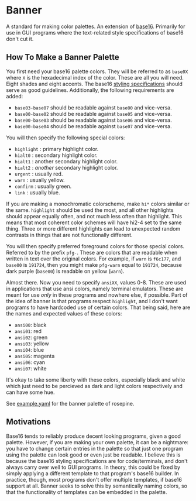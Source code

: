 # Banner

A standard for making color palettes. An extension of
[base16](https://github.com/chriskempson/base16). Primarily for use in GUI
programs where the text-related style specifications of base16 don't cut it.

## How To Make a Banner Palette

You first need your base16 palette colors. They will be referred to as
``base0X`` where ``X`` is the hexadecimal index of the color. These are all you
will need. Eight shades and eight accents. The base16 [styling specifications](https://github.com/chriskempson/base16/blob/main/styling.md)
should serve as good guidelines.
Additionally, the following requirements are added:

- ``base03-base07`` should be readable against ``base00`` and vice-versa.
- ``base00-base02`` should be readable against ``base05`` and vice-versa.
- ``base00-base03`` should be readable against ``base06`` and vice-versa.
- ``base00-base04`` should be readable against ``base07`` and vice-versa.

You will then specify the following special colors:

- ``highlight`` : primary highlight color.
- ``hialt0``    : secondary highlight color.
- ``hialt1``    : another secondary highlight color.
- ``hialt2``    : *another* secondary highlight color.
- ``urgent``    : usually red.
- ``warn``      : usually yellow.
- ``confirm``   : usually green.
- ``link``      : usually blue.

If you are making a monochromatic colorscheme, make ``hi*`` colors similar or
the same. ``highlight`` should be used the most, and all other highlights
should appear equally often, and not much less often than highlight. This means
that most coherent color schemes will have hi2-4 set to the same thing. Three
or more different highlights can lead to unexpected random contrasts in things
that are not functionally different.

You will then specify preferred foreground colors for those special colors.
Referred to by the prefix ``pfg-``. These are colors that are readable when
written in text over the original colors. For example, if ``warn`` is
``f6c177``, and ``base00`` is ``191724``, then you might make ``pfg-warn``
equal to ``191724``, because dark purple (``base00``) is readable on yellow
(``warn``).

Almost there. Now you need to specify ``ansiXX``, values 0-8. These are used
in applications that use ansi colors, namely terminal emulators. These are
meant for use *only* in these programs and nowhere else, if possible. Part of
the idea of banner is that programs respect ``highlight``, and I don't want
programs to have hardcoded use of certain colors. That being said, here are
the names and expected values of these colors:

- ``ansi00``: black
- ``ansi01``: red
- ``ansi02``: green
- ``ansi03``: yellow
- ``ansi04``: blue
- ``ansi05``: magenta
- ``ansi06``: cyan
- ``ansi07``: white

It's okay to take some liberty with these colors, especially black and white
which just need to be percieved as dark and light colors respectively and can
have some hue.

See [example.yaml](example.yaml) for the banner palette of rosepine.

## Motivations

Base16 tends to reliably produce decent looking programs, given a good palette.
However, if you are making your own palette, it can be a nightmare: you have to
change certain entries in the palette so that just one program using the
palette can look good or even just be readable. I believe this is because
the base16 styling specifications are for code/terminals, and don't always
carry over well to GUI programs. In theory, this could be fixed
by simply applying a different template to that program's base16 builder. In
practice, though, most programs don't offer multiple templates, if base16
support at all. Banner seeks to solve this by semantically naming colors, so
that the functionality of templates can be embedded in the palette.
